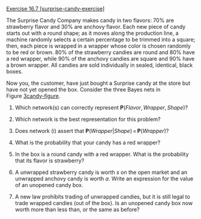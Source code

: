 [Exercise 16.7 \[surprise-candy-exercise\]](16-7/)

The Surprise Candy Company makes candy in
two flavors: 70% are strawberry flavor and 30% are anchovy flavor. Each
new piece of candy starts out with a round shape; as it moves along the
production line, a machine randomly selects a certain percentage to be
trimmed into a square; then, each piece is wrapped in a wrapper whose
color is chosen randomly to be red or brown. 80% of the strawberry
candies are round and 80% have a red wrapper, while 90% of the anchovy
candies are square and 90% have a brown wrapper. All candies are sold
individually in sealed, identical, black boxes.

Now you, the customer, have just bought a Surprise candy at the store
but have not yet opened the box. Consider the three Bayes nets in
Figure [3candy-figure](#3candy-figure).

1.  Which network(s) can correctly represent
    ${\textbf{P}}(Flavor,Wrapper,Shape)$?

2.  Which network is the best representation for this problem?

3.  Does network (i) assert that
    ${\textbf{P}}(Wrapper|Shape){{\,=\,}}{\textbf{P}}(Wrapper)$?

4.  What is the probability that your candy has a red wrapper?

5.  In the box is a round candy with a red wrapper. What is the
    probability that its flavor is strawberry?

6.  A unwrapped strawberry candy is worth $s$ on the open market and an
    unwrapped anchovy candy is worth $a$. Write an expression for the
    value of an unopened candy box.

7.  A new law prohibits trading of unwrapped candies, but it is still
    legal to trade wrapped candies (out of the box). Is an unopened
    candy box now worth more than less than, or the same as before?
